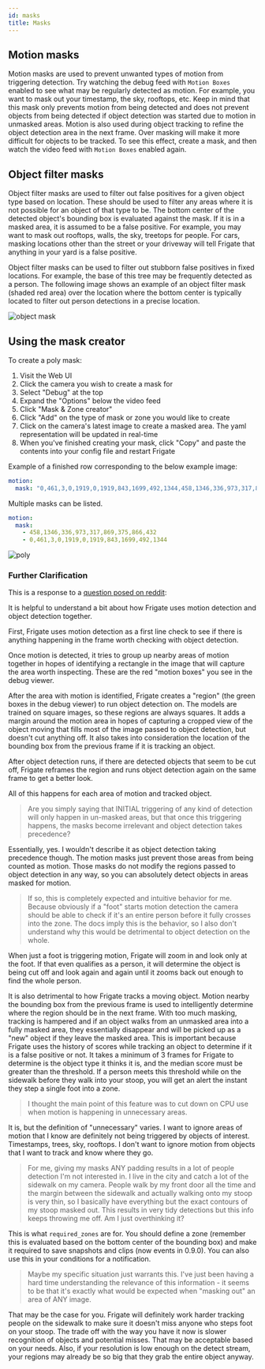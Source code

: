 ```yaml
---
id: masks
title: Masks
---
```


## Motion masks

Motion masks are used to prevent unwanted types of motion from triggering detection. Try watching the debug feed with `Motion Boxes` enabled to see what may be regularly detected as motion. For example, you want to mask out your timestamp, the sky, rooftops, etc. Keep in mind that this mask only prevents motion from being detected and does not prevent objects from being detected if object detection was started due to motion in unmasked areas. Motion is also used during object tracking to refine the object detection area in the next frame. Over masking will make it more difficult for objects to be tracked. To see this effect, create a mask, and then watch the video feed with `Motion Boxes` enabled again.

## Object filter masks

Object filter masks are used to filter out false positives for a given object type based on location. These should be used to filter any areas where it is not possible for an object of that type to be. The bottom center of the detected object's bounding box is evaluated against the mask. If it is in a masked area, it is assumed to be a false positive. For example, you may want to mask out rooftops, walls, the sky, treetops for people. For cars, masking locations other than the street or your driveway will tell Frigate that anything in your yard is a false positive.

Object filter masks can be used to filter out stubborn false positives in fixed locations. For example, the base of this tree may be frequently detected as a person. The following image shows an example of an object filter mask (shaded red area) over the location where the bottom center is typically located to filter out person detections in a precise location.

![object mask](/img/bottom-center-mask.jpg)

## Using the mask creator

To create a poly mask:

1. Visit the Web UI
1. Click the camera you wish to create a mask for
1. Select "Debug" at the top
1. Expand the "Options" below the video feed
1. Click "Mask & Zone creator"
1. Click "Add" on the type of mask or zone you would like to create
1. Click on the camera's latest image to create a masked area. The yaml representation will be updated in real-time
1. When you've finished creating your mask, click "Copy" and paste the contents into your config file and restart Frigate

Example of a finished row corresponding to the below example image:

```yaml
motion:
  mask: "0,461,3,0,1919,0,1919,843,1699,492,1344,458,1346,336,973,317,869,375,866,432"
```

Multiple masks can be listed.

```yaml
motion:
  mask:
    - 458,1346,336,973,317,869,375,866,432
    - 0,461,3,0,1919,0,1919,843,1699,492,1344
```

![poly](/img/example-mask-poly-min.png)

### Further Clarification

This is a response to a [question posed on reddit](https://www.reddit.com/r/homeautomation/comments/ppxdve/replacing_my_doorbell_with_a_security_camera_a_6/hd876w4?utm_source=share&utm_medium=web2x&context=3):

It is helpful to understand a bit about how Frigate uses motion detection and object detection together.

First, Frigate uses motion detection as a first line check to see if there is anything happening in the frame worth checking with object detection.

Once motion is detected, it tries to group up nearby areas of motion together in hopes of identifying a rectangle in the image that will capture the area worth inspecting. These are the red "motion boxes" you see in the debug viewer.

After the area with motion is identified, Frigate creates a "region" (the green boxes in the debug viewer) to run object detection on. The models are trained on square images, so these regions are always squares. It adds a margin around the motion area in hopes of capturing a cropped view of the object moving that fills most of the image passed to object detection, but doesn't cut anything off. It also takes into consideration the location of the bounding box from the previous frame if it is tracking an object.

After object detection runs, if there are detected objects that seem to be cut off, Frigate reframes the region and runs object detection again on the same frame to get a better look.

All of this happens for each area of motion and tracked object.

> Are you simply saying that INITIAL triggering of any kind of detection will only happen in un-masked areas, but that once this triggering happens, the masks become irrelevant and object detection takes precedence?

Essentially, yes. I wouldn't describe it as object detection taking precedence though. The motion masks just prevent those areas from being counted as motion. Those masks do not modify the regions passed to object detection in any way, so you can absolutely detect objects in areas masked for motion.

> If so, this is completely expected and intuitive behavior for me. Because obviously if a "foot" starts motion detection the camera should be able to check if it's an entire person before it fully crosses into the zone. The docs imply this is the behavior, so I also don't understand why this would be detrimental to object detection on the whole.

When just a foot is triggering motion, Frigate will zoom in and look only at the foot. If that even qualifies as a person, it will determine the object is being cut off and look again and again until it zooms back out enough to find the whole person.

It is also detrimental to how Frigate tracks a moving object. Motion nearby the bounding box from the previous frame is used to intelligently determine where the region should be in the next frame. With too much masking, tracking is hampered and if an object walks from an unmasked area into a fully masked area, they essentially disappear and will be picked up as a "new" object if they leave the masked area. This is important because Frigate uses the history of scores while tracking an object to determine if it is a false positive or not. It takes a minimum of 3 frames for Frigate to determine is the object type it thinks it is, and the median score must be greater than the threshold. If a person meets this threshold while on the sidewalk before they walk into your stoop, you will get an alert the instant they step a single foot into a zone.

> I thought the main point of this feature was to cut down on CPU use when motion is happening in unnecessary areas.

It is, but the definition of "unnecessary" varies. I want to ignore areas of motion that I know are definitely not being triggered by objects of interest. Timestamps, trees, sky, rooftops. I don't want to ignore motion from objects that I want to track and know where they go.

> For me, giving my masks ANY padding results in a lot of people detection I'm not interested in. I live in the city and catch a lot of the sidewalk on my camera. People walk by my front door all the time and the margin between the sidewalk and actually walking onto my stoop is very thin, so I basically have everything but the exact contours of my stoop masked out. This results in very tidy detections but this info keeps throwing me off. Am I just overthinking it?

This is what `required_zones` are for. You should define a zone (remember this is evaluated based on the bottom center of the bounding box) and make it required to save snapshots and clips (now events in 0.9.0). You can also use this in your conditions for a notification.

> Maybe my specific situation just warrants this. I've just been having a hard time understanding the relevance of this information - it seems to be that it's exactly what would be expected when "masking out" an area of ANY image.

That may be the case for you. Frigate will definitely work harder tracking people on the sidewalk to make sure it doesn't miss anyone who steps foot on your stoop. The trade off with the way you have it now is slower recognition of objects and potential misses. That may be acceptable based on your needs. Also, if your resolution is low enough on the detect stream, your regions may already be so big that they grab the entire object anyway.
